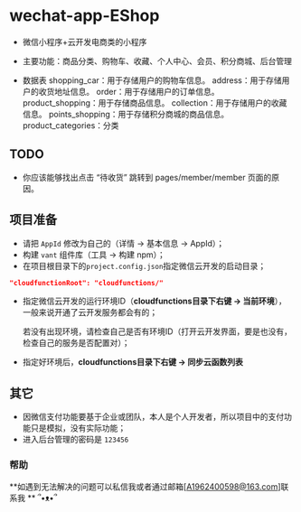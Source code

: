 # wechat-app-EShop

* 微信小程序+云开发电商类的小程序 

* 主要功能：商品分类、购物车、收藏、个人中心、会员、积分商城、后台管理


* 数据表
shopping_car：用于存储用户的购物车信息。
address：用于存储用户的收货地址信息。
order：用于存储用户的订单信息。
product_shopping：用于存储商品信息。
collection：用于存储用户的收藏信息。
points_shopping：用于存储积分商城的商品信息。
product_categories：分类

## TODO
-  你应该能够找出点击 “待收货” 跳转到 pages/member/member 页面的原因。



## 项目准备

* 请把 `AppId` 修改为自己的（详情 -> 基本信息 -> AppId）；
* 构建 `vant` 组件库（工具 -> 构建 npm）；
* 在项目根目录下的`project.config.json`指定微信云开发的启动目录；

 ```json
"cloudfunctionRoot": "cloudfunctions/"
 ```

* 指定微信云开发的运行环境ID（**cloudfunctions目录下右键 -> 当前环境**），一般来说开通了云开发服务都会有的；

  若没有出现环境，请检查自己是否有环境ID（打开云开发界面，要是也没有，检查自己的服务是否配置对）；

* 指定好环境后，**cloudfunctions目录下右键 -> 同步云函数列表**



## 其它

* 因微信支付功能要基于企业或团队，本人是个人开发者，所以项目中的支付功能只是模拟，没有实际功能；
* 进入后台管理的密码是 `123456`



### 帮助

**如遇到无法解决的问题可以私信我或者通过邮箱[[A1962400598@163.com](mailto:A1962400598@163.com)]联系我 ** ՞•ᴥ•՞

